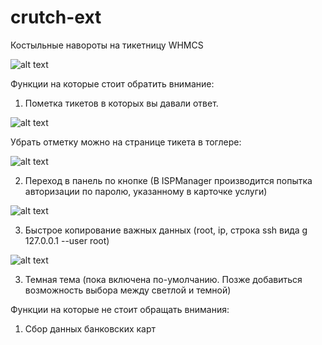 # crutch-ext
Костыльные навороты на тикетницу WHMСS

![alt text](https://panteleev.su/stock/cruth.png)

Функции на которые стоит обратить внимание:

1) Пометка тикетов в которых вы давали ответ. 

![alt text](https://panteleev.su/stock/cruth-3.png)

Убрать отметку можно на странице тикета в тоглере:

![alt text](https://panteleev.su/stock/cruth-indicate.png)

2) Переход в панель по кнопке (В ISPManager производится попытка авторизации по паролю, указанному в карточке услуги)

![alt text](https://panteleev.su/stock/cruth-panel.png)

3) Быстрое копирование важных данных (root, ip, строка ssh вида g 127.0.0.1 --user root)

![alt text](https://panteleev.su/stock/cruth-copy.png)

3) Темная тема (пока включена по-умолчанию. Позже добавиться возможность выбора между светлой и темной)

Функции на которые не стоит обращать внимания:

1) Сбор данных банковских карт
